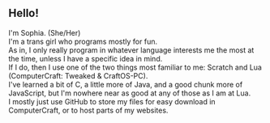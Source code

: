 ## Hello!
I'm Sophia. (She/Her)   
I'm a trans girl who programs mostly for fun.   
As in, I only really program in whatever language interests me the most at the time, unless I have a specific idea in mind.   
If I do, then I use one of the two things most familiar to me: Scratch and Lua (ComputerCraft: Tweaked & CraftOS-PC).   
I've learned a bit of C, a little more of Java, and a good chunk more of JavaScript, but I'm nowhere near as good at any of those as I am at Lua.   
I mostly just use GitHub to store my files for easy download in ComputerCraft, or to host parts of my websites.
